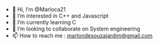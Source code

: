 - 👋 Hi, I’m @Marloca21
- 👀 I’m interested in C++ and Javascript
- 🌱 I’m currently learning C
- 💞️ I’m looking to collaborate on System engineering 
- 📫 How to reach me : marlondesouzajardim@gmail.com

<!---
Marloca21/Marloca21 is a ✨ special ✨ repository because its `README.md` (this file) appears on your GitHub profile.
You can click the Preview link to take a look at your changes.
--->
